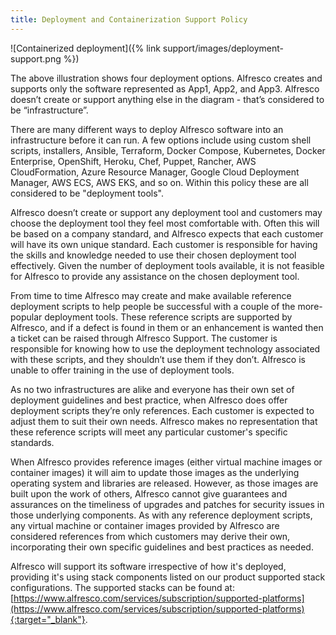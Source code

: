 ```yaml
---
title: Deployment and Containerization Support Policy
---
```


![Containerized deployment]({% link support/images/deployment-support.png %})

The above illustration shows four deployment options. Alfresco creates and supports only the software represented as App1, App2, and App3. Alfresco doesn’t create or support anything else in the diagram - that’s considered to be “infrastructure”. 

There are many different ways to deploy Alfresco software into an infrastructure before it can run. A few options include using custom shell scripts, installers, Ansible, Terraform, Docker Compose, Kubernetes, Docker Enterprise, OpenShift, Heroku, Chef, Puppet, Rancher, AWS CloudFormation, Azure Resource Manager, Google Cloud Deployment Manager, AWS ECS, AWS EKS, and so on. Within this policy these are all considered to be "deployment tools".

Alfresco doesn’t create or support any deployment tool and customers may choose the deployment tool they feel most comfortable with. Often this will be based on a company standard, and Alfresco expects that each customer will have its own unique standard. Each customer is responsible for having the skills and knowledge needed to use their chosen deployment tool effectively. Given the number of deployment tools available, it is not feasible for Alfresco to provide any assistance on the chosen deployment tool.

From time to time Alfresco may create and make available reference deployment scripts to help people be successful with a couple of the more-popular deployment tools. These reference scripts are supported by Alfresco, and if a defect is found in them or an enhancement is wanted then a ticket can be raised through Alfresco Support. The customer is responsible for knowing how to use the deployment technology associated with these scripts, and they shouldn’t use them if they don’t. Alfresco is unable to offer training in the use of deployment tools.

As no two infrastructures are alike and everyone has their own set of deployment guidelines and best practice, when Alfresco does offer deployment scripts they’re only references. Each customer is expected to adjust them to suit their own needs. Alfresco makes no representation that these reference scripts will meet any particular customer's specific standards.

When Alfresco provides reference images (either virtual machine images or container images) it will aim to update those images as the underlying operating system and libraries are released. However, as those images are built upon the work of others, Alfresco cannot give guarantees and assurances on the timeliness of upgrades and patches for security issues in those underlying components. As with any reference deployment scripts, any virtual machine or container images provided by Alfresco are considered references from which customers may derive their own, incorporating their own specific guidelines and best practices as needed.

Alfresco will support its software irrespective of how it's deployed, providing it's using stack components listed on our product supported stack configurations. The supported stacks can be found at: [https://www.alfresco.com/services/subscription/supported-platforms](https://www.alfresco.com/services/subscription/supported-platforms){:target="_blank"}.
